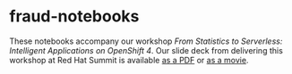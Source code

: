 # fraud-notebooks

These notebooks accompany our workshop _From Statistics to Serverless:  Intelligent Applications on OpenShift 4_.  Our slide deck from delivering this workshop at Red Hat Summit is available [as a PDF](slides.pdf) or [as a movie](slides.m4v).